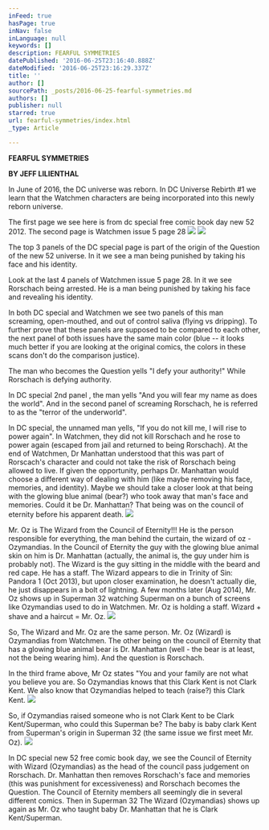 ```yaml
---
inFeed: true
hasPage: true
inNav: false
inLanguage: null
keywords: []
description: FEARFUL SYMMETRIES
datePublished: '2016-06-25T23:16:40.888Z'
dateModified: '2016-06-25T23:16:29.337Z'
title: ''
author: []
sourcePath: _posts/2016-06-25-fearful-symmetries.md
authors: []
publisher: null
starred: true
url: fearful-symmetries/index.html
_type: Article

---
```

**FEARFUL SYMMETRIES**

**BY JEFF LILIENTHAL**

In June of 2016, the DC universe was reborn. In DC Universe Rebirth \#1 we learn that the Watchmen characters are being incorporated into this newly reborn universe.

The first page we see here is from dc special free comic book day new 52 2012\. The second page is Watchmen issue 5 page 28
![](https://the-grid-user-content.s3-us-west-2.amazonaws.com/b292b8e3-5eea-403c-b650-5f156de05299.jpg)
![](https://the-grid-user-content.s3-us-west-2.amazonaws.com/72f7aa79-ea7e-41f0-852c-bbfb02d415c7.jpg)

The top 3 panels of the DC special page is part of the origin of the Question of the new 52 universe. In it we see a man being punished by taking his face and his identity. 

Look at the last 4 panels of Watchmen issue 5 page 28\. In it we see Rorschach being arrested. He is a man being punished by taking his face and revealing his identity.

In both DC special and Watchmen we see two panels of this man screaming, open-mouthed, and out of control saliva (flying vs dripping). To further prove that these panels are supposed to be compared to each other, the next panel of both issues have the same main color (blue -- it looks much better if you are looking at the original comics, the colors in these scans don't do the comparison justice). 

The man who becomes the Question yells "I defy your authority!" While Rorschach is defying authority.

In DC special 2nd panel , the man yells "And you will fear my name as does the world". And in the second panel of screaming Rorschach, he is referred to as the "terror of the underworld". 

In DC special, the unnamed man yells, "If you do not kill me, I will rise to power again". In Watchmen, they did not kill Rorschach and he rose to power again (escaped from jail and returned to being Rorschach). At the end of Watchmen, Dr Manhattan understood that this was part of Rorscach's character and could not take the risk of Rorschach being allowed to live. If given the opportunity, perhaps Dr. Manhattan would choose a different way of dealing with him (like maybe removing his face, memories, and identity). Maybe we should take a closer look at that being with the glowing blue animal (bear?) who took away that man's face and memories. Could it be Dr. Manhattan? That being was on the council of eternity before his apparent death. ![](https://the-grid-user-content.s3-us-west-2.amazonaws.com/b748f3ff-1de5-4b1c-947a-3d57dacdf992.jpg)

Mr. Oz is The Wizard from the Council of Eternity!!! He is the person responsible for everything, the man behind the curtain, the wizard of oz - Ozymandias. In the Council of Eternity the guy with the glowing blue animal skin on him is Dr. Manhattan (actually, the animal is, the guy under him is probably not). The Wizard is the guy sitting in the middle with the beard and red cape. He has a staff. The Wizard appears to die in Trinity of Sin: Pandora 1 (Oct 2013), but upon closer examination, he doesn't actually die, he just disappears in a bolt of lightning. A few months later (Aug 2014), Mr. Oz shows up in Superman 32 watching Superman on a bunch of screens like Ozymandias used to do in Watchmen. Mr. Oz is holding a staff. Wizard + shave and a haircut = Mr. Oz. ![](https://the-grid-user-content.s3-us-west-2.amazonaws.com/2e877f7f-4a9f-4cf6-9f19-43e7379b068d.jpg)

So, The Wizard and Mr. Oz are the same person. Mr. Oz (Wizard) is Ozymandias from Watchmen. The other being on the council of Eternity that has a glowing blue animal bear is Dr. Manhattan (well - the bear is at least, not the being wearing him). And the question is Rorschach.

In the third frame above, Mr Oz states "You and your family are not what you believe you are. So Ozymandias knows that this Clark Kent is not Clark Kent. We also know that Ozymandias helped to teach (raise?) this Clark Kent.
![](https://the-grid-user-content.s3-us-west-2.amazonaws.com/3de9a29d-64f3-4d5f-b931-ab6b5c37f3b3.jpg)

So, if Ozymandias raised someone who is not Clark Kent to be Clark Kent/Superman, who could this Superman be? The baby is baby clark Kent from Superman's origin in Superman 32 (the same issue we first meet Mr. Oz).
![](https://the-grid-user-content.s3-us-west-2.amazonaws.com/a6edcd18-7dd3-489d-a1ee-dc3287db62f6.jpg)

In DC special new 52 free comic book day, we see the Council of Eternity with Wizard (Ozymandias) as the head of the council pass judgement on Rorschach. Dr. Manhattan then removes Rorschach's face and memories (this was punishment for excessiveness) and Rorschach becomes the Question. The Council of Eternity members all seemingly die in several different comics. Then in Superman 32 The Wizard (Ozymandias) shows up again as Mr. Oz who taught baby Dr. Manhattan that he is Clark Kent/Superman.